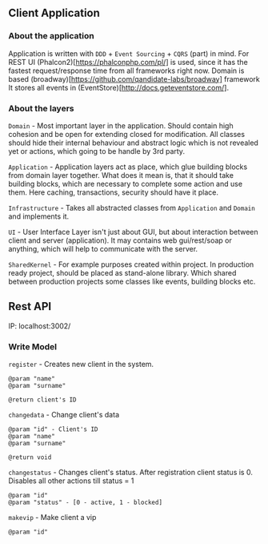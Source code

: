 ## Client Application
    
### About the application
    
Application is written with `DDD` + `Event Sourcing` + `CQRS` (part) in mind.
For REST UI (Phalcon2)[https://phalconphp.com/pl/] is used, since it has the fastest request/response time from all frameworks right now. 
Domain is based (broadway)[https://github.com/qandidate-labs/broadway] framework
It stores all events in (EventStore)[http://docs.geteventstore.com/].

### About the layers

`Domain` - Most important layer in the application. Should contain high cohesion and be open for extending closed for modification.
All classes should hide their internal behaviour and abstract logic which is not revealed yet or actions, which going to be handle by 3rd party.
 
`Application` - Application layers act as place, which glue building blocks from domain layer together.
 What does it mean is, that it should take building blocks, which are necessary to complete some action and use them.
 Here caching, transactions, security should have it place. 

`Infrastructure` - Takes all abstracted classes from `Application` and `Domain` and implements it.

`UI` - User Interface Layer isn't just about GUI, but about interaction between client and server (application).
It may contains web gui/rest/soap or anything, which will help to communicate with the server.

`SharedKernel` - For example purposes created within project. 
In production ready project, should be placed as stand-alone library.
Which shared between production projects some classes like events, building blocks etc.


## Rest API

   IP: localhost:3002/


### Write Model

`register` - Creates new client in the system.
 
    @param "name"  
    @param "surname"
    
    @return client's ID
     
`changedata` - Change client's data 

    @param "id" - Client's ID
    @param "name"  
    @param "surname"
        
    @return void
        
`changestatus` - Changes client's status. After registration client status is 0. Disables all other actions till status = 1

    @param "id"
    @param "status" - [0 - active, 1 - blocked]
    
`makevip` - Make client a vip

    @param "id"